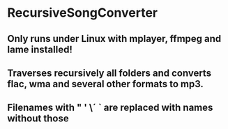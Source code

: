 # RecursiveSongConverter

## Only runs under Linux with mplayer, ffmpeg and lame installed!
## Traverses recursively all folders and converts flac, wma and several other formats to mp3.
## Filenames with \" \' \´ \` are replaced with names without those
